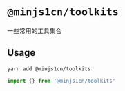 # `@minjs1cn/toolkits`

一些常用的工具集合

## Usage

```
yarn add @minjs1cn/toolkits
```

```ts
import {} from '@minjs1cn/toolkits'
```